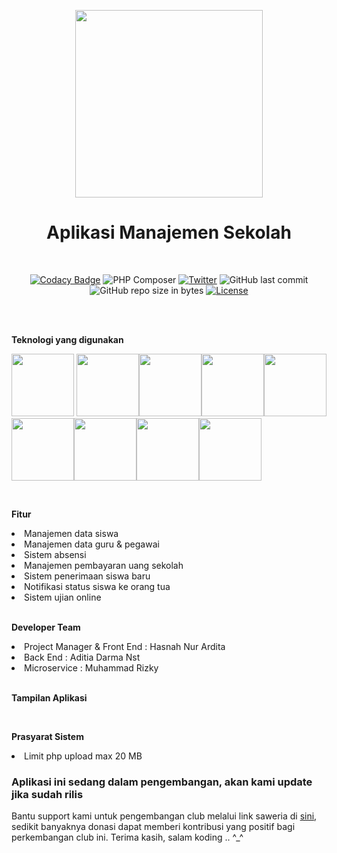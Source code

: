 
<p  align="center">

<img  src='http://asset.justhasnah.my.id/screenshoot/Logo_Project/nadha_school_logo.jpg'  width='300px'>

</p>

<h1  align="center">Aplikasi Manajemen Sekolah</h1>

<br>

<span  align="center">

  

[![Codacy Badge](https://app.codacy.com/project/badge/Grade/73992f34e72143c58ec4fc34d4c51f8b)](https://www.codacy.com/manual/haxorsprogramming/Nadha-School?utm_source=github.com&amp;utm_medium=referral&amp;utm_content=haxorsprogramming/Nadha-School&amp;utm_campaign=Badge_Grade)  ![PHP Composer](https://github.com/haxorsprogramming/Nadha-School/workflows/PHP%20Composer/badge.svg)  [![Twitter](https://img.shields.io/twitter/follow/nadha_alditha.svg?style=social&label=Follow)](https://twitter.com/intent/follow?screen_name=nadha_alditha)  ![GitHub last commit](https://img.shields.io/github/last-commit/haxorsprogramming/Nadha-School.svg)  ![GitHub repo size in bytes](https://img.shields.io/github/repo-size/badges/shields.svg)  [![License](https://img.shields.io/github/license/haxorsprogramming/Nadha-School.svg)](LICENSE)

  
  

</span>

</p>

  

<br/><br/>

<b>Teknologi yang digunakan</b>

<a href="#!"><img src="http://asset.justhasnah.my.id/logo_dev/html-5.png" width="100px"></a> <a href="#!"><img src="http://asset.justhasnah.my.id/logo_dev/javascript.png" width="100px"></a><a href="#!"><img src="http://asset.justhasnah.my.id/logo_dev/bootstrap.png" width="100px"></a><a href="#!"><img src="http://asset.justhasnah.my.id/logo_dev/stisla.png" width="100px"></a><a href="#!"><img src="http://asset.justhasnah.my.id/logo_dev/vue.png" width="100px"></a><a href="#!"><img src="http://asset.justhasnah.my.id/logo_dev/php.jpg" width="100px"></a><a href="#!"><img src="http://asset.justhasnah.my.id/logo_dev/laravel.png" width="100px"></a><a href="#!"><img src="http://asset.justhasnah.my.id/logo_dev/mysql.png" width="100px"></a><a href="#!"><img src="http://asset.justhasnah.my.id/logo_dev/firebase.png" width="100px"></a>

<br/>

<b>Fitur</b>

<li> Manajemen data siswa</li>

<li> Manajemen data guru & pegawai</li>

<li> Sistem absensi</li>

<li> Manajemen pembayaran uang sekolah</li>

<li> Sistem penerimaan siswa baru</li>

<li> Notifikasi status siswa ke orang tua</li>

<li> Sistem ujian online</li>

<br/>

<b>Developer Team</b>

<li> Project Manager & Front End : Hasnah Nur Ardita</li>

<li> Back End : Aditia Darma Nst</li>

<li> Microservice : Muhammad Rizky</li>

<br/>

<b>Tampilan Aplikasi</b>

<br/>

<b>Prasyarat Sistem</b>

<li> Limit php upload max 20 MB</li>
  

<h3><b>Aplikasi ini sedang dalam pengembangan, akan kami update jika sudah rilis</b></h3>

  

Bantu support kami untuk pengembangan club melalui link saweria di <a  href='https://saweria.co/donate/haxorsprogramming'>sini</a>, sedikit banyaknya donasi dapat memberi kontribusi yang positif bagi perkembangan club ini. Terima kasih, salam koding .. ^_^